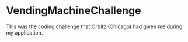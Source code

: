 # VendingMachineChallenge
This was the coding challenge that Orbitz (Chicago) had given me during my application.
